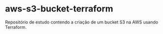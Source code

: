 # aws-s3-bucket-terraform
Repositório de estudo contendo a criação de um bucket S3 na AWS usando Terraform.
